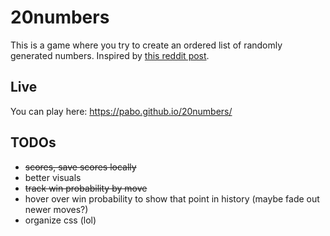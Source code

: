 # 20numbers

This is a game where you try to create an ordered list of randomly generated numbers. Inspired by [this reddit post](https://www.reddit.com/r/theydidthemath/comments/164hq3h/request_what_are_the_odds/).


## Live
You can play here: https://pabo.github.io/20numbers/

## TODOs
- ~~scores, save scores locally~~
- better visuals
- ~~track win probability by move~~
- hover over win probability to show that point in history (maybe fade out newer moves?)
- organize css (lol)
